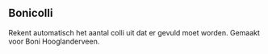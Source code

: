 ## Bonicolli

Rekent automatisch het aantal colli uit dat er gevuld moet worden. 
Gemaakt voor Boni Hooglanderveen.